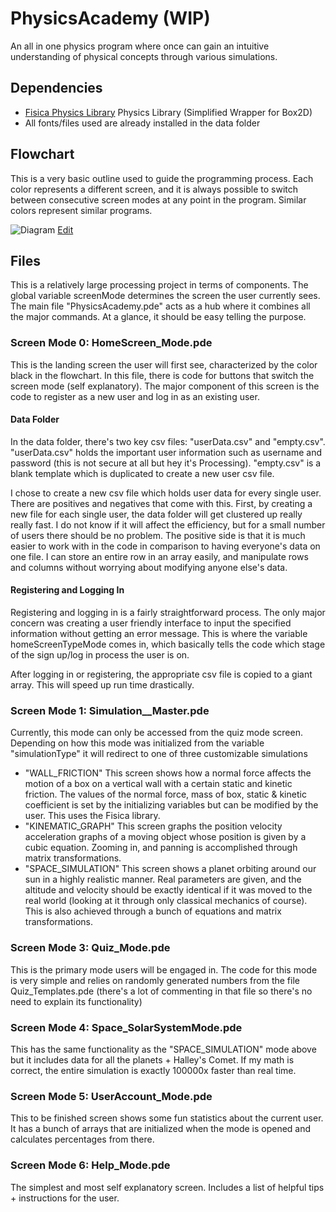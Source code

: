 # PhysicsAcademy (WIP)
An all in one physics program where once can gain an intuitive understanding of physical concepts through various simulations.

## Dependencies
* [Fisica Physics Library](http://www.ricardmarxer.com/fisica/) Physics Library (Simplified Wrapper for Box2D)
* All fonts/files used are already installed in the data folder

## Flowchart
This is a very basic outline used to guide the programming process. Each color represents a different screen, and it is always possible to switch between consecutive screen modes at any point in the program. Similar colors represent similar programs.

![Diagram](https://github.com/QiLinXue/ICS3U/blob/master/Assignment%201/flowchart/PhysicsAcademy-Flowchart.png)
[Edit](https://www.draw.io/#HQiLinXue%2FICS3U%2Fmaster%2FAssignment%201%2Fflowchart%2FPhysicsAcademy-Flowchart.png "Click me to edit the flowchart")

## Files
This is a relatively large processing project in terms of components. The global variable screenMode determines the screen the user currently sees. The main file "PhysicsAcademy.pde" acts as a hub where it combines all the major commands. At a glance, it should be easy telling the purpose.

### Screen Mode 0: HomeScreen_Mode.pde
This is the landing screen the user will first see, characterized by the color black in the flowchart. In this file, there is code for buttons that switch the screen mode (self explanatory). The major component of this screen is the code to register as a new user and log in as an existing user.

#### Data Folder
In the data folder, there's two key csv files: "userData.csv" and "empty.csv". "userData.csv" holds the important user information such as username and password (this is not secure at all but hey it's Processing). "empty.csv" is a blank template which is duplicated to create a new user csv file.

I chose to create a new csv file which holds user data for every single user. There are positives and negatives that come with this. First, by creating a new file for each single user, the data folder will get clustered up really really fast. I do not know if it will affect the efficiency, but for a small number of users there should be no problem. The positive side is that it is much easier to work with in the code in comparison to having everyone's data on one file. I can store an entire row in an array easily, and manipulate rows and columns without worrying about modifying anyone else's data.

#### Registering and Logging In
Registering and logging in is a fairly straightforward process. The only major concern was creating a user friendly interface to input the specified information without getting an error message. This is where the variable homeScreenTypeMode comes in, which basically tells the code which stage of the sign up/log in process the user is on.

After logging in or registering, the appropriate csv file is copied to a giant array. This will speed up run time drastically.

### Screen Mode 1: Simulation__Master.pde
Currently, this mode can only be accessed from the quiz mode screen. Depending on how this mode was initialized from the variable "simulationType" it will redirect to one of three customizable simulations

* "WALL_FRICTION" This screen shows how a normal force affects the motion of a box on a vertical wall with a certain static and kinetic friction. The values of the normal force, mass of box, static & kinetic coefficient is set by the initializing variables but can be modified by the user. This uses the Fisica library.
* "KINEMATIC_GRAPH" This screen graphs the position velocity acceleration graphs of a moving object whose position is given by a cubic equation. Zooming in, and panning is accomplished through matrix transformations.
* "SPACE_SIMULATION" This screen shows a planet orbiting around our sun in a highly realistic manner. Real parameters are given, and the altitude and velocity should be exactly identical if it was moved to the real world (looking at it through only classical mechanics of course). This is also achieved through a bunch of equations and matrix transformations.

### Screen Mode 3: Quiz_Mode.pde
This is the primary mode users will be engaged in. The code for this mode is very simple and relies on randomly generated numbers from the file Quiz_Templates.pde (there's a lot of commenting in that file so there's no need to explain its functionality)

### Screen Mode 4: Space_SolarSystemMode.pde
This has the same functionality as the "SPACE_SIMULATION" mode above but it includes data for all the planets + Halley's Comet. If my math is correct, the entire simulation is exactly 100000x faster than real time.

### Screen Mode 5: UserAccount_Mode.pde
This to be finished screen shows some fun statistics about the current user. It has a bunch of arrays that are initialized when the mode is opened and calculates percentages from there.

### Screen Mode 6: Help_Mode.pde
The simplest and most self explanatory screen. Includes a list of helpful tips + instructions for the user.
